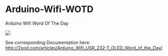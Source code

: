 Arduino-Wifi-WOTD
=================

Arduino Wifi Word Of The Day

<img src="http://2xod.com/articles/Arduino_Wifi_USR_232-T_OLED_Word_of_the_Day/Arduino_wifi_usr_wifi232-t_word_of_the_day_oled_screen.jpg">

See corresponding Documentation here:
http://2xod.com/articles/Arduino_Wifi_USR_232-T_OLED_Word_of_the_Day/
